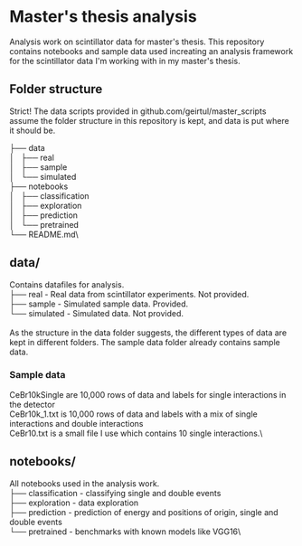 # Master's thesis analysis
Analysis work on scintillator data for master's thesis.
This repository contains notebooks and sample data used increating an analysis
framework for the scintillator data I'm working with in my master's thesis.

## Folder structure
Strict! The data scripts provided in github.com/geirtul/master_scripts assume
the folder structure in this repository is kept, and data is put where it should be.

├── data\
│   ├── real\
│   ├── sample\
│   └── simulated\
├── notebooks\
│   ├── classification\
│   ├── exploration\
│   ├── prediction\
│   └── pretrained\
└── README.md\
## data/
Contains datafiles for analysis.\
├── real - Real data from scintillator experiments. Not provided.\
├── sample - Simulated sample data. Provided.\
└── simulated - Simulated data. Not provided.\
\
As the structure in the data folder suggests, the different types of data are
kept in different folders. The sample data folder already contains sample data.

### Sample data
CeBr10kSingle are 10,000 rows of data and labels for single interactions in the detector\
CeBr10k_1.txt is 10,000 rows of data and labels with a mix of single interactions and double interactions\
CeBr10.txt is a small file I use which contains 10 single interactions.\

## notebooks/
All notebooks used in the analysis work.\
├── classification - classifying single and double events\
├── exploration - data exploration\
├── prediction - prediction of energy and positions of origin, single and double events\
└── pretrained - benchmarks with known models like VGG16\

